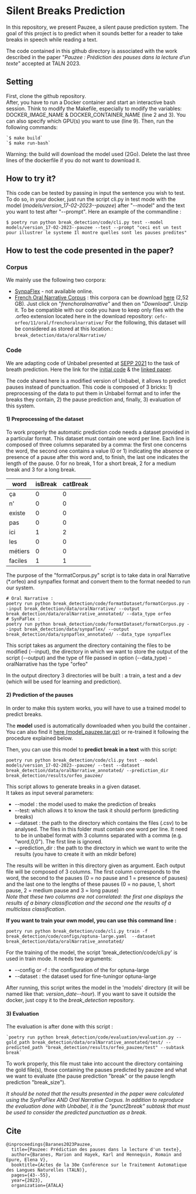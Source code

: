 # Silent Breaks Prediction

In this repository, we present Pauzee, a silent pause prediction system.
The goal of this project is to predict when it sounds better for a reader to take breaks
in speech while reading a text.
 
The code contained in this github directory is associated with the work described in the paper 
"_Pauzee : Prédiction des pauses dans la lecture d’un texte_" accepted at TALN 2023.

## Setting
First, clone the github repository.  
After, you have to run a Docker container and start an interactive bash session.
Think to modify the Makefile, especially to modify the variables:
DOCKER_IMAGE_NAME & DOCKER_CONTAINER_NAME (line 2 and 3).
You can also specify which GPU(s) you want to use (line 9).
Then, run the following commands:

    `$ make build`
    `$ make run-bash`

Warning: the build will download the model used (2Go). 
Delete the last three lines of the dockerfile if you do not want to download it.

## How to try it?
This code can be tested by passing in input the sentence you wish to test. 
To do so, in your docker, just run the script cli.py in test mode with the model (_models/version_17-02-2023--pauzee_) after "--model" 
and the text you want to test after "--prompt". 
Here an example of the commandline :

   `$ poetry run python break_detection/code/cli.py test --model models/version_17-02-2023--pauzee --test --prompt "ceci est un test pour illustrer le systeme Il montre quelles sont les pauses predites"`


## How to test the code presented in the paper?

### Corpus
We mainly use the following two corpora:
* [SynpaFlex](http://synpaflex.irisa.fr/) - not available online.
* [French Oral Narrative Corpus](https://www.ortolang.fr/market/corpora/cefc-orfeo?path=%2Foral%2Ffrenchoralnarrative) :
  this corpora can be download [here](https://www.ortolang.fr/market/corpora/cefc-orfeo?path=%2Foral) (2,52 GB). Just click on "_frenchoralnarrative_" and then on "_Download_". Unzip it.
  To be compatible with our code you have to keep only files with the .orfeo extension located here in the download repository:
  `cefc-orfeo/11/oral/frenchoralnarrative/`
  For the following, this dataset will be considered as stored at this location.: `break_detection/data/oralNarrative/`

### Code
We are adapting code of Unbabel presented at [SEPP 2021](https://sites.google.com/view/sentence-segmentation) to the task of breath prediction.
Here the link for the [initial code](https://github.com/Unbabel/caption/tree/shared-task) & the [linked paper](https://repositorio.iscte-iul.pt/bitstream/10071/23672/1/conferenceobject_82723.pdf).

The code shared here is a modified version of Unbabel, it allows to predict pauses instead of punctuation.
This code is composed of 3 bricks: 1) preprocessing of the data to put them in Unbabel format and to infer the breaks they contain, 2) the pause prediction and, finally, 3) evaluation of this system.  

#### 1) Preprocessing of the dataset

To work properly the automatic prediction code needs a dataset provided in a particular format. 
This dataset must contain one word per line. Each line is composed of three columns separated by a comma: 
the first one concerns the word, 
the second one contains a value (0 or 1) indicating the absence or presence of a pause after this word and, 
to finish, the last one indicates the length of the pause. 
0 for no break, 1 for a short break, 2 for a medium break and 3 for a long break.

| word    | isBreak | catBreak |
|---------|---------|----------|
| ça      | 0       | 0        |
| n'      | 0       | 0        |
| existe  | 0       | 0        |
| pas     | 0       | 0        |
| ici     | 1       | 2        |
| les     | 0       | 0        |
| métiers | 0       | 0        |
| faciles | 1       | 1        |

The purpose of the "formatCorpus.py" script is to take data in oral Narrative (*.orfeo) and synpaflex format and convert them to the format needed to run our system.
  
    # Oral Narrative : 
    poetry run python break_detection/code/formatDataset/formatCorpus.py --input break_detection/data/oralNarrative/ --output break_detection/data/oralNarrative_annotated/ --data_type orfeo
    # SynPaFlex : 
    poetry run python break_detection/code/formatDataset/formatCorpus.py --input break_detection/data/synpaflex/ --output break_detection/data/synpaflex_annotated/ --data_type synpaflex

This script takes as argument the directory containing the files to be modified (--input), 
the directory in which we want to store the output of the script (--output) 
and the type of file passed in option (--data_type) - oralNarrative has the type "orfeo"

In the output directory 3 directories will be built : 
a train, a test and a dev (which will be used for learning and prediction).

#### 2) Prediction of the pauses
In order to make this system works, you will have to use a trained model to predict breaks.

The **model** used is automatically downloaded when you build the container .
You can also find it [here (model_pauzee.tar.gz)](https://github.com/deezer/pauzee_taln23/releases/download/v1.0.0/model_pauzee.tar.gz) 
or re-trained it following the procedure explained below.

Then, you can use this model to **predict break in a text** with this script:

    poetry run python break_detection/code/cli.py test --model models/version_17-02-2023--pauzee/ --test --dataset break_detection/data/oralNarrative_annotated/ --prediction_dir break_detection/results/orfeo_pauzee/

This script allows to generate breaks in a given dataset.  
It takes as input several parameters:
* --model : the model used to make the prediction of breaks
* --test: which allows it to know the task it should perform (predicting breaks)
* --dataset : the path to the directory which contains the files (.csv) to be analysed. 
The files in this folder must contain one word per line. 
It need to be in unbabel format with 3 columns separated with a comma (e.g. "word,0,0"). 
The first line is ignored.
* --prediction_dir : the path to the directory in which we want to write the results (you have to create it with an mkdir before)

The results will be written in this directory given as argument.
Each output file will be composed of 3 columns. 
The first column corresponds to the word, 
the second to the pauses (0 = no pause and 1 = presence of pauses) and 
the last one to the lengths of these pauses (0 = no pause, 1, short pause, 2 = medium pause and 3 = long pause)  
_Note that these two columns are not correlated: the first one displays the results of a binary classification and 
the second one the results of a multiclass classification_.


**If you want to train your own model, you can use this command line :**

    poetry run python break_detection/code/cli.py train -f break_detection/code/configs/optuna-large.yaml  --dataset break_detection/data/oralNarrative_annotated/

For the training of the model, the script 'break_detection/code/cli.py' is used in train mode.
It needs two arguments:
* --config or -f : the configuration of the for optuna-large
* --dataset : the dataset used for fine-tuningor optuna-large

After running, this script writes the model in the 'models' directory (it will be named like that: _version_date--hour_). 
If you want to save it outside the docker, just copy it to the _break_detection_ repository.


#### 3) Evaluation

The evaluation is after done with this script :

    `poetry run python break_detection/code/evaluation/evaluation.py --gold_path break_detection/data/oralNarrative_annotated/test/ --predicted_path "break_detection/results/orfeo_pauzee/test" --subtask break`

To work properly, this file must take into account the directory containing the gold file(s), 
those containing the pauses predicted by pauzee and what we want to evaluate 
(the pause prediction "break" or the pause length prediction "break_size").

_It should be noted that the results presented in the paper were calculated using the SynPaFlex AND Oral Narrative Corpus. In addition to reproduce the evaluation done with Unbabel, it is the "punct2break" subtask 
that must be used to consider the predicted punctuation as a break_.

## Cite

```
@inproceedings{Baranes2023Pauzee,
  title={Pauzee: Prédiction des pauses dans la lecture d'un texte},
  author={Baranes, Marion and Hayek, Karl and Hennequin, Romain and Epure, Elena V},
  booktitle={Actes de la 30e Conférence sur le Traitement Automatique des Langues Naturelles (TALN)},
  pages={43--55},
  year={2023},
  organization={ATALA}
```
